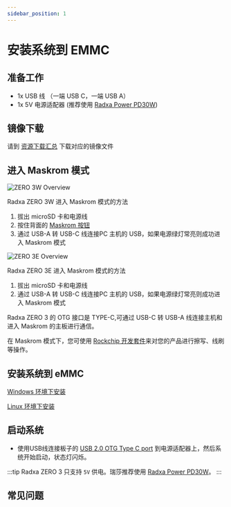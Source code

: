 ```yaml
---
sidebar_position: 1
---
```


# 安装系统到 EMMC

## 准备工作

- 1x USB 线 （一端 USB C，一端 USB A）
- 1x 5V 电源适配器 (推荐使用 [Radxa Power PD30W](/accessories/pd_30w))

## 镜像下载

请到 [资源下载汇总](/zero/zero3/getting-started/download.md) 下载对应的镜像文件

## 进入 Maskrom 模式

<Tabs queryString="maskrom">
<TabItem value="ZERO 3W">

![ZERO 3W Overview](/img/zero/zero3/radxa_zero_3w.webp)

Radxa ZERO 3W 进入 Maskrom 模式的方法

1. 拔出 microSD 卡和电源线
2. 按住背面的 [Maskrom 按钮](/zero/zero3/hardware-design/hardware-interface.md)
3. 通过 USB-A 转 USB-C 线连接PC 主机的 USB，如果电源绿灯常亮则成功进入 Maskrom 模式

</TabItem>
<TabItem value="ZERO 3E">

![ZERO 3E Overview](/img/zero/zero3/radxa_zero_3e.webp)

Radxa ZERO 3E 进入 Maskrom 模式的方法

1. 拔出 microSD 卡和电源线
2. 通过 USB-A 转 USB-C 线连接PC 主机的 USB，如果电源绿灯常亮则成功进入 Maskrom 模式

</TabItem>
</Tabs>

Radxa ZERO 3 的 OTG 接口是 TYPE-C,可通过 USB-C 转 USB-A 线连接主机和进入 Maskrom 的主板进行通信。

在 Maskrom 模式下，您可使用 [Rockchip 开发套件](/general-tutorial/rksdk)来对您的产品进行擦写、线刷等操作。

## 安装系统到 eMMC

[Windows 环境下安装](/general-tutorial/rksdk/rkdevtool.md)

[Linux 环境下安装](/general-tutorial/rksdk/rkdeveloptool.md)

## 启动系统

- 使用USB线连接板子的 [USB 2.0 OTG Type C port](/zero/zero3/hardware-design/hardware-interface.md) 到电源适配器上，然后系统开始启动，状态灯闪烁。

:::tip
Radxa ZERO 3 只支持 `5V` 供电。瑞莎推荐使用 [Radxa Power PD30W](/accessories/pd_30w)。
:::

## 常见问题

